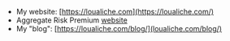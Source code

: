 + My website: [https://loualiche.com](https://loualiche.com/)
+ Aggregate Risk Premium [website](https://eloualiche.github.io/RiskPremium/)
+ My "blog": [https://loualiche.com/blog/](loualiche.com/blog/)


